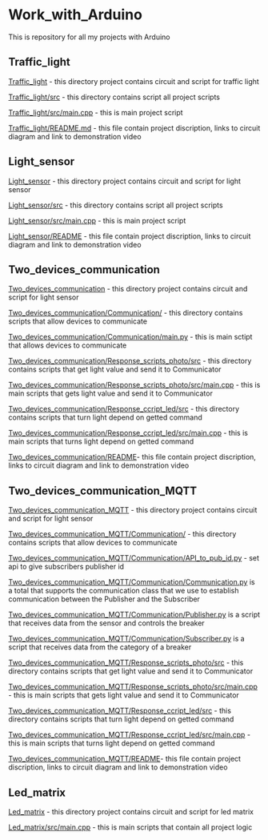# Work_with_Arduino
This is repository for all my projects with Arduino 

## Traffic_light
[Traffic_light](Traffic_light) - this directory project contains circuit and script for traffic light

[Traffic_light/src](Traffic_light/src ) - this directory contains script all project scripts 

[Traffic_light/src/main.cpp](Traffic_light/src/main.cpp) - this is main project script

[Traffic_light/README.md](Traffic_light/README.md) - this file contain project discription, links to circuit diagram and link to demonstration video

## Light_sensor
[Light_sensor](Light_sensor) - this directory project contains circuit and script for light sensor 

[Light_sensor/src](Light_sensor/src) - this directory contains script all project scripts

[Light_sensor/src/main.cpp](Light_sensor/src/main.cpp ) - this is main project script

[Light_sensor/README](Light_sensor/README) - this file contain project discription, links to circuit diagram and link to demonstration video

## Two_devices_communication
[Two_devices_communication](Two_devices_communication) - this directory project contains circuit and script for light sensor 

[Two_devices_communication/Communication/](Two_devices_communication/Communication/) - this directory contains scripts that allow devices to communicate 

[Two_devices_communication/Communication/main.py](
Two_devices_communication/Communication/main.py) - this is main sctipt that allows devices to communicate 

[Two_devices_communication/Response_scripts_photo/src](Two_devices_communication/Response_scripts_photo/src) - this directory contains scripts that get light value and send it to Communicator

[Two_devices_communication/Response_scripts_photo/src/main.cpp](Two_devices_communication/Response_scripts_photo/src/main.cpp) - this is main scripts that gets light value and send it to Communicator

[Two_devices_communication/Response_ccript_led/src](Two_devices_communication/Response_ccript_led/src) - this directory contains scripts that turn light depend on getted command

[Two_devices_communication/Response_ccript_led/src/main.cpp](Two_devices_communication/Response_ccript_led/src/main.cpp) - this is main scripts that turns light depend on getted command

[Two_devices_communication/README](Two_devices_communication/README)- this file contain project discription, links to circuit diagram and link to demonstration video


## Two_devices_communication_MQTT
[Two_devices_communication_MQTT](Two_devices_communication) - this directory project contains circuit and script for light sensor 

[Two_devices_communication_MQTT/Communication/](Two_devices_communication/Communication/) - this directory contains scripts that allow devices to communicate 

[Two_devices_communication_MQTT/Communication/API_to_pub_id.py](
Two_devices_communication_MQTT/Communication/API_to_pub_id.py) - set api to give subscribers publisher id

[Two_devices_communication_MQTT/Communication/Communication.py](
Two_devices_communication_MQTT/Communication/Communication.py ) is a total that supports the communication class that we use to establish communication between the Publisher and the Subscriber

[Two_devices_communication_MQTT/Communication/Publisher.py](
Two_devices_communication_MQTT/Communication/Publisher.py ) is a script that receives data from the sensor and controls the breaker

[Two_devices_communication_MQTT/Communication/Subscriber.py](
Two_devices_communication_MQTT/Communication/Subscriber.py ) is a script that receives data from the category of a breaker

[Two_devices_communication_MQTT/Response_scripts_photo/src](Two_devices_communication/Response_scripts_photo/src) - this directory contains scripts that get light value and send it to Communicator

[Two_devices_communication_MQTT/Response_scripts_photo/src/main.cpp](Two_devices_communication/Response_scripts_photo/src/main.cpp) - this is main scripts that gets light value and send it to Communicator

[Two_devices_communication_MQTT/Response_ccript_led/src](Two_devices_communication/Response_ccript_led/src) - this directory contains scripts that turn light depend on getted command

[Two_devices_communication_MQTT/Response_ccript_led/src/main.cpp](Two_devices_communication/Response_ccript_led/src/main.cpp) - this is main scripts that turns light depend on getted command

[Two_devices_communication_MQTT/README](Two_devices_communication/README)- this file contain project discription, links to circuit diagram and link to demonstration video

## Led_matrix
[Led_matrix](Led_matrix) - this directory project contains circuit and script for led matrix

[Led_matrix/src/main.cpp](Led_matrix/src/main.cpp) - this is main scripts that contain all project logic 



